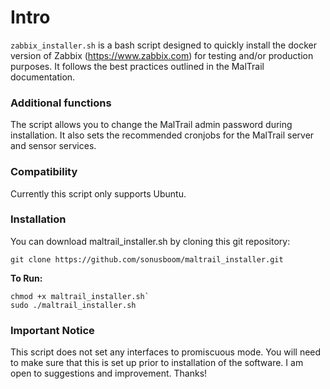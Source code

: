# Intro
`zabbix_installer.sh` is a bash script designed to quickly install the docker version of Zabbix (https://www.zabbix.com) 
for testing and/or production purposes. It follows the best practices outlined in the MalTrail documentation.

### Additional functions
 
The script allows you to change the MalTrail admin password during installation. It also sets the recommended cronjobs for the MalTrail server and sensor services.

### Compatibility

Currently this script only supports Ubuntu.

### Installation

You can download maltrail_installer.sh by cloning this git repository:
```
git clone https://github.com/sonusboom/maltrail_installer.git
```
    
**To Run:**
```
chmod +x maltrail_installer.sh`
sudo ./maltrail_installer.sh
```

### Important Notice
This script does not set any interfaces to promiscuous mode. You will need to make sure that this is set up prior to installation of the software. I am open to suggestions and improvement. Thanks!

